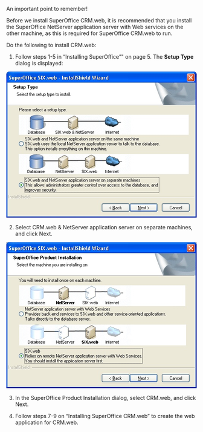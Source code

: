 <properties date="2016-06-24"
SortOrder="25"
/>

An important point to remember!

Before we install SuperOffice CRM.web, it is recommended that you install the SuperOffice NetServer application server with Web services on the other machine, as this is required for SuperOffice CRM.web to run.

Do the following to install CRM.web:

1. Follow steps 1-5 in “Installing SuperOffice”" on page 5. The **Setup Type** dialog is displayed:

<img src="../../Setup%20configuration_files/image014.jpg" width="504" height="386" />

2. Select CRM.web & NetServer application server on separate machines, and click Next.

<img src="../../Setup%20configuration_files/image016.jpg" width="504" height="386" />

3. In the SuperOffice Product Installation dialog, select CRM.web, and click Next.

4. Follow steps 7-9 on “Installing SuperOffice CRM.web” to create the web application for CRM.web.
